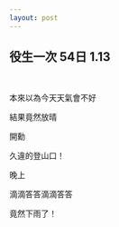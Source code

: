 ```yaml
---
layout: post
---
```


役生一次 54日 1.13
---

<br>

本來以為今天天氣會不好

結果竟然放晴

開勳

久違的登山口！



晚上

滴滴答答滴滴答答

竟然下雨了！

<br>
